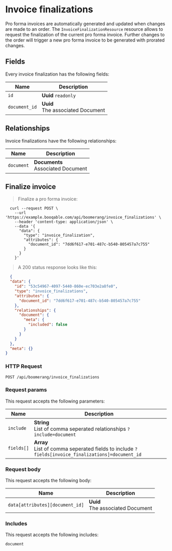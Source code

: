 # Invoice finalizations

Pro forma invoices are automatically generated and updated when changes
are made to an order. The `InvoiceFinalizationResource` resource allows
to request the finalization of the current pro forma invoice.
Further changes to the order will trigger a new pro forma invoice to be
generated with prorated changes.

## Fields
Every invoice finalization has the following fields:

Name | Description
-- | --
`id` | **Uuid** `readonly`<br>
`document_id` | **Uuid** <br>The associated Document


## Relationships
Invoice finalizations have the following relationships:

Name | Description
-- | --
`document` | **Documents**<br>Associated Document


## Finalize invoice



> Finalize a pro forma invoice:

```shell
  curl --request POST \
    --url 'https://example.booqable.com/api/boomerang/invoice_finalizations' \
    --header 'content-type: application/json' \
    --data '{
      "data": {
        "type": "invoice_finalization",
        "attributes": {
          "document_id": "7dd6f617-e701-487c-b540-805457a7c755"
        }
      }
    }'
```

> A 200 status response looks like this:

```json
  {
  "data": {
    "id": "53c54967-4097-5440-860e-ec703e2a8fe0",
    "type": "invoice_finalizations",
    "attributes": {
      "document_id": "7dd6f617-e701-487c-b540-805457a7c755"
    },
    "relationships": {
      "document": {
        "meta": {
          "included": false
        }
      }
    }
  },
  "meta": {}
}
```

### HTTP Request

`POST /api/boomerang/invoice_finalizations`

### Request params

This request accepts the following parameters:

Name | Description
-- | --
`include` | **String** <br>List of comma seperated relationships `?include=document`
`fields[]` | **Array** <br>List of comma seperated fields to include `?fields[invoice_finalizations]=document_id`


### Request body

This request accepts the following body:

Name | Description
-- | --
`data[attributes][document_id]` | **Uuid** <br>The associated Document


### Includes

This request accepts the following includes:

`document`





